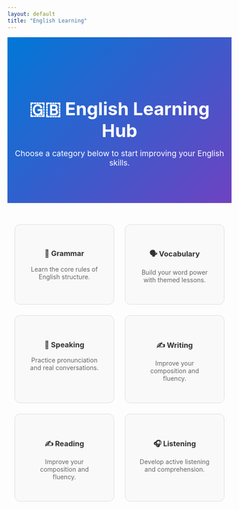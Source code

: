 ```yaml
---
layout: default
title: "English Learning"
---
```


<section style="text-align:center; padding:5rem 1rem; background:linear-gradient(135deg, #0078D7, #6f42c1); color:white;">
  <h1 style="font-size:2.5rem; margin-bottom:1rem;">🇬🇧 English Learning Hub</h1>
  <p style="font-size:1.1rem; max-width:600px; margin:auto;">Choose a category below to start improving your English skills.</p>
</section>

<section style="max-width:1000px; margin:3rem auto; display:grid; grid-template-columns:repeat(auto-fit, minmax(220px, 1fr)); gap:1.5rem; padding:0 1rem;">
  <a href="{{ '/english/grammar/' | relative_url }}" style="background:#f9f9f9; border:1px solid #ddd; border-radius:12px; padding:2rem; text-align:center; text-decoration:none; color:#333; transition:.3s; font-weight:600;">
    <h3>📘 Grammar</h3>
    <p style="color:#666; font-weight:400;">Learn the core rules of English structure.</p>
  </a>

  <a href="{{ '/english/vocabulary/' | relative_url }}" style="background:#f9f9f9; border:1px solid #ddd; border-radius:12px; padding:2rem; text-align:center; text-decoration:none; color:#333; transition:.3s; font-weight:600;">
    <h3>🗣 Vocabulary</h3>
    <p style="color:#666; font-weight:400;">Build your word power with themed lessons.</p>
  </a>

  <a href="{{ '/english/speaking/' | relative_url }}" style="background:#f9f9f9; border:1px solid #ddd; border-radius:12px; padding:2rem; text-align:center; text-decoration:none; color:#333; transition:.3s; font-weight:600;">
    <h3>🎤 Speaking</h3>
    <p style="color:#666; font-weight:400;">Practice pronunciation and real conversations.</p>
  </a>

  <a href="{{ '/english/writing/' | relative_url }}" style="background:#f9f9f9; border:1px solid #ddd; border-radius:12px; padding:2rem; text-align:center; text-decoration:none; color:#333; transition:.3s; font-weight:600;">
    <h3>✍️ Writing</h3>
    <p style="color:#666; font-weight:400;">Improve your composition and fluency.</p>
  </a>

  <a href="{{ '/english/reading/' | relative_url }}" style="background:#f9f9f9; border:1px solid #ddd; border-radius:12px; padding:2rem; text-align:center; text-decoration:none; color:#333; transition:.3s; font-weight:600;">
    <h3>✍️ Reading</h3>
    <p style="color:#666; font-weight:400;">Improve your composition and fluency.</p>
  </a>

  <a href="{{ '/english/listening/' | relative_url }}" style="background:#f9f9f9; border:1px solid #ddd; border-radius:12px; padding:2rem; text-align:center; text-decoration:none; color:#333; transition:.3s; font-weight:600;">
    <h3>🎧 Listening</h3>
    <p style="color:#666; font-weight:400;">Develop active listening and comprehension.</p>
  </a>
</section>
